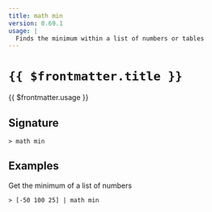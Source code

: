 ```yaml
---
title: math min
version: 0.69.1
usage: |
  Finds the minimum within a list of numbers or tables
---
```


# <code>{{ $frontmatter.title }}</code>

<div style='white-space: pre-wrap;'>{{ $frontmatter.usage }}</div>

## Signature

```> math min ```

## Examples

Get the minimum of a list of numbers
```shell
> [-50 100 25] | math min
```
